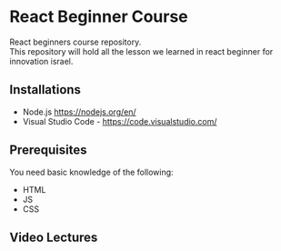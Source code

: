 # React Beginner Course

React beginners course repository.  
This repository will hold all the lesson we learned in react beginner for innovation israel.

## Installations

- Node.js https://nodejs.org/en/
- Visual Studio Code - https://code.visualstudio.com/

## Prerequisites

You need basic knowledge of the following:

- HTML
- JS
- CSS

## Video Lectures

